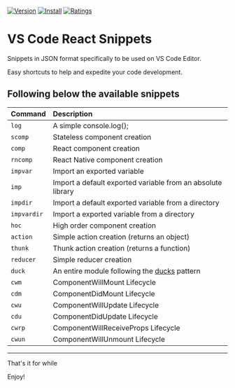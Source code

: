[![Version](https://vsmarketplacebadge.apphb.com/version-short/igorming.useful-react-snippets.svg)](https://marketplace.visualstudio.com/items?itemName=igorming.useful-react-snippets)
[![Install](https://vsmarketplacebadge.apphb.com/installs-short/igorming.useful-react-snippets.svg)](https://marketplace.visualstudio.com/items?itemName=igorming.useful-react-snippets)
[![Ratings](https://vsmarketplacebadge.apphb.com/rating-short/igorming.useful-react-snippets.svg)](https://marketplace.visualstudio.com/items?itemName=igorming.useful-react-snippets)

# VS Code React Snippets

Snippets in JSON format specifically to be used on VS Code Editor.

Easy shortcuts to help and expedite your code development.

Following below the available snippets
---

| Command  | Description |
| :------- | :---------- |
| `log`   | A simple console.log(); |
| `scomp` | Stateless component creation |
| `comp`  | React component creation |
| `rncomp`  | React Native component creation |
| `impvar`| Import an exported variable |
| `imp`   | Import a default exported variable from an absolute library |
| `impdir`| Import a default exported variable from a directory |
| `impvardir`| Import a exported variable from a directory |
| `hoc`   | High order component creation |
| `action`| Simple action creation (returns an object) |
| `thunk` | Thunk action creation (returns a function) |
| `reducer`| Simple reducer creation |
| `duck`  | An entire module following the [ducks](https://github.com/erikras/ducks-modular-redux) pattern |
| `cwm`  | ComponentWillMount Lifecycle |
| `cdm`  | ComponentDidMount Lifecycle |
| `cwu`  | ComponentWillUpdate Lifecycle |
| `cdu`  | ComponentDidUpdate Lifecycle |
| `cwrp`  | ComponentWillReceiveProps Lifecycle |
| `cwun`  | ComponentWillUnmount Lifecycle |

---

That's it for while

Enjoy!
